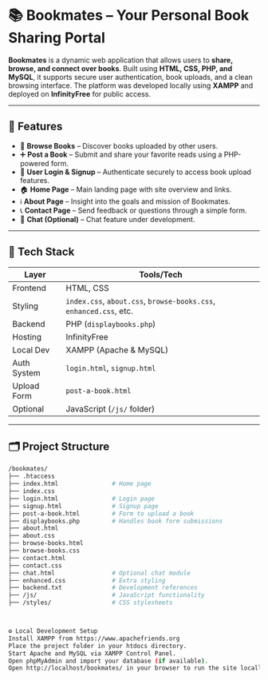 # 📚 Bookmates – Your Personal Book Sharing Portal

**Bookmates** is a dynamic web application that allows users to **share, browse, and connect over books**. Built using **HTML, CSS, PHP, and MySQL**, it supports secure user authentication, book uploads, and a clean browsing interface. The platform was developed locally using **XAMPP** and deployed on **InfinityFree** for public access.

---

## 🚀 Features

- 📖 **Browse Books** – Discover books uploaded by other users.
- ➕ **Post a Book** – Submit and share your favorite reads using a PHP-powered form.
- 🔐 **User Login & Signup** – Authenticate securely to access book upload features.
- 🏠 **Home Page** – Main landing page with site overview and links.
- ℹ️ **About Page** – Insight into the goals and mission of Bookmates.
- 📞 **Contact Page** – Send feedback or questions through a simple form.
- 💬 **Chat (Optional)** – Chat feature under development.

---

## 🧰 Tech Stack

| Layer       | Tools/Tech                     |
|-------------|--------------------------------|
| Frontend    | HTML, CSS                      |
| Styling     | `index.css`, `about.css`, `browse-books.css`, `enhanced.css`, etc. |
| Backend     | PHP (`displaybooks.php`)       |
| Hosting     | InfinityFree                   |
| Local Dev   | XAMPP (Apache & MySQL)         |
| Auth System | `login.html`, `signup.html`    |
| Upload Form | `post-a-book.html`             |
| Optional    | JavaScript (`/js/` folder)     |

---

## 🗂️ Project Structure

```bash
/bookmates/
├── .htaccess
├── index.html               # Home page
├── index.css
├── login.html               # Login page
├── signup.html              # Signup page
├── post-a-book.html         # Form to upload a book
├── displaybooks.php         # Handles book form submissions
├── about.html
├── about.css
├── browse-books.html
├── browse-books.css
├── contact.html
├── contact.css
├── chat.html                # Optional chat module
├── enhanced.css             # Extra styling
├── backend.txt              # Development references
├── /js/                     # JavaScript functionality
├── /styles/                 # CSS stylesheets



⚙️ Local Development Setup
Install XAMPP from https://www.apachefriends.org
Place the project folder in your htdocs directory.
Start Apache and MySQL via XAMPP Control Panel.
Open phpMyAdmin and import your database (if available).
Open http://localhost/bookmates/ in your browser to run the site locally.
